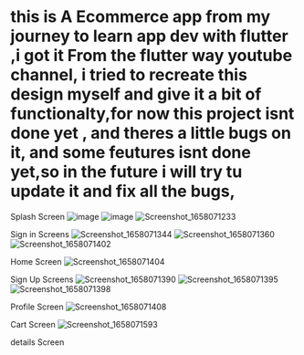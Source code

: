 #  this is A Ecommerce app from my journey to learn app dev with flutter ,i got it From the flutter way youtube channel, i tried to recreate this design myself and give it a bit of functionalty,for now this project isnt done yet , and theres a little bugs on it, and some feutures isnt done yet,so in the future i will try tu update it and fix all the bugs,


Splash Screen
![image](https://user-images.githubusercontent.com/91225280/179404726-f2b538cc-0ddc-47d6-8053-f050ec125101.png)
![image](https://user-images.githubusercontent.com/91225280/179404983-fd72f94e-bcf2-4819-8610-2d95953170cb.png)
![Screenshot_1658071233](https://user-images.githubusercontent.com/91225280/179405098-cead8091-a06e-4ad2-9e31-36d794da28b2.png)

Sign in Screens
![Screenshot_1658071344](https://user-images.githubusercontent.com/91225280/179405114-63681660-0f22-45c2-844e-54604ec01033.png)
![Screenshot_1658071360](https://user-images.githubusercontent.com/91225280/179405123-278b8766-5888-4387-a16f-9320d1feed48.png)
![Screenshot_1658071402](https://user-images.githubusercontent.com/91225280/179405172-e3ad8046-2b28-4960-8e23-5d9ebcc3363c.png)

Home Screen
![Screenshot_1658071404](https://user-images.githubusercontent.com/91225280/179405256-cd3481af-13ed-48f1-ad34-414475463518.png)

Sign Up Screens
![Screenshot_1658071390](https://user-images.githubusercontent.com/91225280/179405234-b87e876a-d133-4366-9c9c-6ed9aa9fb353.png)
![Screenshot_1658071395](https://user-images.githubusercontent.com/91225280/179405246-f9f0b0a4-190e-42a0-a961-eb9a0bb463d9.png)
![Screenshot_1658071398](https://user-images.githubusercontent.com/91225280/179405250-bec0b296-7955-4e6b-a402-780dd15b9178.png)


Profile Screen
![Screenshot_1658071408](https://user-images.githubusercontent.com/91225280/179405265-a1b596f9-8b12-49cb-93ce-1b5e700141da.png)


Cart Screen
![Screenshot_1658071593](https://user-images.githubusercontent.com/91225280/179405295-af7dc8f1-47a1-4103-bb3f-e86fd09b4f17.png)


details Screen
